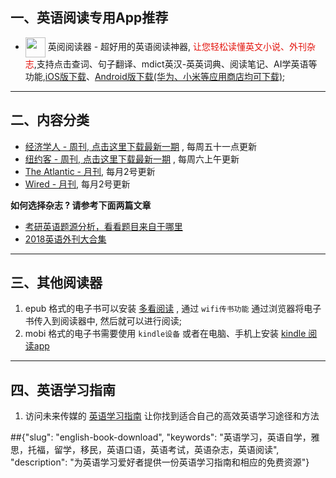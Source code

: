 ## 一、英语阅读专用App推荐

* <img align="center" src="https://ereader.link/images/ereader.png" width="32px" /> 英阅阅读器 - 超好用的英语阅读神器, <font color="#e3120b">让您轻松读懂英文小说、外刊杂志</font>,支持点击查词、句子翻译、mdict英汉-英英词典、阅读笔记、AI学英语等功能,[iOS版下载](https://apps.apple.com/cn/app/ereader-%E8%8B%B1%E9%98%85%E9%98%85%E8%AF%BB%E5%99%A8/id1558805880)、[Android版下载(华为、小米等应用商店均可下载)](https://ereader.link/);

---------------------


## 二、内容分类

* [经济学人 - 周刊, 点击这里下载最新一期](01_economist/te_2025.09.06) , 每周五十一点更新
* [纽约客 - 周刊, 点击这里下载最新一期](02_new_yorker/2025.09.08) , 每周六上午更新
* [The Atlantic - 月刊](04_atlantic/2025.09.02), 每月2号更新
* [Wired - 月刊](05_wired/2025.09.02), 每月2号更新

**如何选择杂志 ? 请参考下面两篇文章**

* [考研英语题源分析，看看题目来自于哪里](https://zhuanlan.zhihu.com/p/25051680)
* [2018英语外刊大合集](https://zhuanlan.zhihu.com/p/54181221)


-------------------------------------
## 三、其他阅读器

1. epub 格式的电子书可以安装 [多看阅读](https://www.duokan.com/product) ,  通过 `wifi传书功能` 通过浏览器将电子书传入到阅读器中, 然后就可以进行阅读;
2. mobi 格式的电子书需要使用 `kindle设备` 或者在电脑、手机上安装 [kindle 阅读app](https://www.amazon.cn/kindle-dbs/fd/kcp/ref=sv_kinc_0)


-------------------------------------
## 四、英语学习指南

1. 访问未来传媒的 [英语学习指南](https://www.futuremedia.work/english-study/) 让你找到适合自己的高效英语学习途径和方法



##{"slug": "english-book-download", "keywords": "英语学习，英语自学，雅思，托福，留学，移民，英语口语，英语考试，英语杂志，英语阅读", "description": "为英语学习爱好者提供一份英语学习指南和相应的免费资源"}